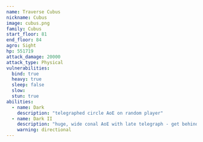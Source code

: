 ```yaml
---
name: Traverse Cubus
nickname: Cubus
image: cubus.png
family: Cubus
start_floor: 81
end_floor: 84
agro: Sight
hp: 551719
attack_damage: 20000
attack_type: Physical
vulnerabilities:
  bind: true
  heavy: true
  sleep: false
  slow: 
  stun: true
abilities:
  - name: Dark
    description: "telegraphed circle AoE on random player"
  - name: Dark II
    description: "huge, wide conal AoE with late telegraph - get behind!"
    warning: directional
---
```

